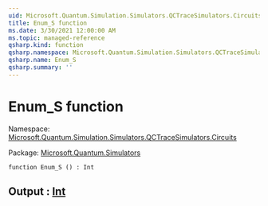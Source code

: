```yaml
---
uid: Microsoft.Quantum.Simulation.Simulators.QCTraceSimulators.Circuits.Enum_S
title: Enum_S function
ms.date: 3/30/2021 12:00:00 AM
ms.topic: managed-reference
qsharp.kind: function
qsharp.namespace: Microsoft.Quantum.Simulation.Simulators.QCTraceSimulators.Circuits
qsharp.name: Enum_S
qsharp.summary: ''
---
```


# Enum_S function

Namespace: [Microsoft.Quantum.Simulation.Simulators.QCTraceSimulators.Circuits](xref:Microsoft.Quantum.Simulation.Simulators.QCTraceSimulators.Circuits)

Package: [Microsoft.Quantum.Simulators](https://nuget.org/packages/Microsoft.Quantum.Simulators)




```qsharp
function Enum_S () : Int
```


## Output : [Int](xref:microsoft.quantum.lang-ref.int)

